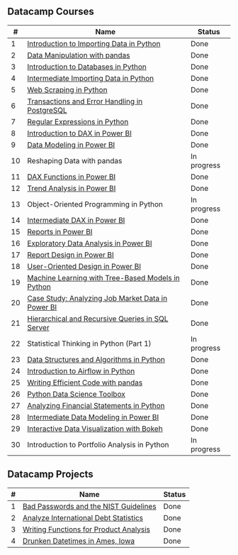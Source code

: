 ## Datacamp Courses ##

| # | Name | Status |
| -- | -- | -- |
| 1 | [Introduction to Importing Data in Python](https://github.com/Viktor-T-2001/DataCamp/tree/master/Introduction%20to%20Importing%20Data%20in%20Python) | Done |
| 2 | [Data Manipulation with pandas](https://github.com/Viktor-T-2001/DataCamp/tree/master/Data%20Manipulation%20with%20pandas) | Done |
| 3 | [Introduction to Databases in Python](https://github.com/Viktor-T-2001/DataCamp/tree/master/Introduction%20to%20Databases%20in%20Python) | Done |
| 4 | [Intermediate Importing Data in Python](https://github.com/Viktor-T-2001/DataCamp/tree/master/Intermediate%20Importing%20Data%20in%20Python) | Done |
| 5 | [Web Scraping in Python](https://github.com/Viktor-T-2001/DataCamp/tree/master/Web%20Scraping%20in%20Python) | Done |
| 6 | [Transactions and Error Handling in PostgreSQL](https://github.com/Viktor-T-2001/DataCamp/tree/master/Transactions%20and%20Error%20Handling%20in%20PostgreSQL) | Done |
| 7 | [Regular Expressions in Python](https://github.com/Viktor-T-2001/DataCamp/tree/master/Regular%20Expressions%20in%20Python) | Done |
| 8 | [Introduction to DAX in Power BI](https://github.com/Viktor-T-2001/DataCamp/tree/master/Introduction%20to%20DAX%20in%20Power%20BI) | Done |
| 9 | [Data Modeling in Power BI](https://github.com/Viktor-T-2001/DataCamp/tree/master/Data%20Modeling%20in%20Power%20BI) | Done |
| 10 | Reshaping Data with pandas | In progress |
| 11 | [DAX Functions in Power BI](https://github.com/Viktor-T-2001/DataCamp/tree/master/DAX%20Functions%20in%20Power%20BI) | Done |
| 12 | [Trend Analysis in Power BI](https://github.com/Viktor-T-2001/DataCamp/tree/master/Trend%20Analysis%20in%20Power%20BI) | Done |
| 13 | Object-Oriented Programming in Python | In progress |
| 14 | [Intermediate DAX in Power BI](https://github.com/Viktor-T-2001/DataCamp/tree/master/Intermediate%20DAX%20in%20Power%20BI) | Done |
| 15 | [Reports in Power BI](https://github.com/Viktor-T-2001/DataCamp/tree/master/Reports%20in%20Power%20BI) | Done |
| 16 | [Exploratory Data Analysis in Power BI](https://github.com/Viktor-T-2001/DataCamp/tree/master/Exploratory%20Data%20Analysis%20in%20Power%20BI) | Done |
| 17 | [Report Design in Power BI](https://github.com/Viktor-T-2001/DataCamp/tree/master/Report%20Design%20in%20Power%20BI) | Done |
| 18 | [User-Oriented Design in Power BI](https://github.com/Viktor-T-2001/DataCamp/tree/master/User-Oriented%20Design%20in%20Power%20BI) | Done |
| 19 | [Machine Learning with Tree-Based Models in Python](https://github.com/Viktor-T-2001/DataCamp/tree/master/Machine%20Learning%20with%20Tree-Based%20Models%20in%20Python) | Done |
| 20 | [Case Study: Analyzing Job Market Data in Power BI](https://github.com/Viktor-T-2001/DataCamp/tree/master/Case%20Study:%20Analyzing%20Job%20Market%20Data%20in%20Power%20BI) | Done |
| 21 | [Hierarchical and Recursive Queries in SQL Server](https://github.com/Viktor-T-2001/DataCamp/tree/master/Hierarchical%20and%20Recursive%20Queries%20in%20SQL%20Server) | Done |
| 22 | Statistical Thinking in Python (Part 1) | In progress |
| 23 | [Data Structures and Algorithms in Python](https://github.com/viktor-taraba/DataCamp/tree/master/Data%20Structures%20and%20Algorithms%20in%20Python) | Done |
| 24 | [Introduction to Airflow in Python](https://github.com/viktor-taraba/DataCamp/tree/master/Introduction%20to%20Airflow%20in%20Python) | Done |
| 25 | [Writing Efficient Code with pandas](https://github.com/viktor-taraba/DataCamp/tree/master/Writing%20Efficient%20Code%20with%20pandas) | Done |
| 26 | [Python Data Science Toolbox](https://github.com/viktor-taraba/DataCamp/tree/master/Python%20Data%20Science%20Toolbox) | Done |
| 27 | [Analyzing Financial Statements in Python](https://github.com/viktor-taraba/DataCamp/tree/master/Analyzing%20Financial%20Statements%20in%20Python) | Done |
| 28 | [Intermediate Data Modeling in Power BI](https://github.com/viktor-taraba/DataCamp/tree/master/Intermediate%20Data%20Modeling%20in%20Power%20BI) | Done |
| 29 | [Interactive Data Visualization with Bokeh](https://github.com/viktor-taraba/DataCamp/tree/master/Interactive%20Data%20Visualization%20with%20Bokeh) | Done |
| 30 | Introduction to Portfolio Analysis in Python | In progress |

## Datacamp Projects ##

| # | Name | Status |
| -- | -- | -- |
| 1 | [Bad Passwords and the NIST Guidelines](https://github.com/Viktor-T-2001/DataCamp/tree/master/Bad%20Passwords%20and%20the%20NIST%20Guidelines) | Done |
| 2 | [Analyze International Debt Statistics](https://github.com/Viktor-T-2001/DataCamp/tree/master/Analyze%20International%20Debt%20Statistics) | Done |
| 3 | [Writing Functions for Product Analysis](https://github.com/Viktor-T-2001/DataCamp/tree/master/Writing%20Functions%20for%20Product%20Analysis) | Done |
| 4 | [Drunken Datetimes in Ames, Iowa](https://github.com/Viktor-T-2001/DataCamp/tree/master/Drunken%20Datetimes%20in%20Ames%2C%20Iowa) | Done |
